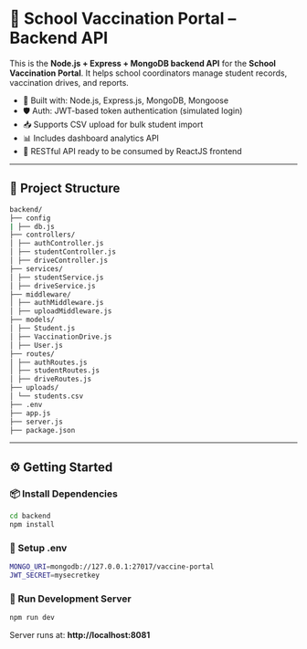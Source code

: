 # 🏫 School Vaccination Portal – Backend API

This is the **Node.js + Express + MongoDB backend API** for the **School Vaccination Portal**. It helps school coordinators manage student records, vaccination drives, and reports.

- 🧠 Built with: Node.js, Express.js, MongoDB, Mongoose
- 🛡️ Auth: JWT-based token authentication (simulated login)
- 📥 Supports CSV upload for bulk student import
- 📊 Includes dashboard analytics API
- 🔌 RESTful API ready to be consumed by ReactJS frontend

---

## 📁 Project Structure

```bash
backend/
├── config
| ├── db.js
├── controllers/
│ ├── authController.js
│ ├── studentController.js
│ ├── driveController.js
├── services/
│ ├── studentService.js
│ ├── driveService.js
├── middleware/
│ ├── authMiddleware.js
│ ├── uploadMiddleware.js
├── models/
│ ├── Student.js
│ ├── VaccinationDrive.js
│ ├── User.js
├── routes/
│ ├── authRoutes.js
│ ├── studentRoutes.js
│ ├── driveRoutes.js
├── uploads/
│ └── students.csv
├── .env
├── app.js
├── server.js
├── package.json
```

---

## ⚙️ Getting Started

### 📦 Install Dependencies

```bash
cd backend
npm install
```

### 🌱 Setup .env

```bash
MONGO_URI=mongodb://127.0.0.1:27017/vaccine-portal
JWT_SECRET=mysecretkey
```

### 🚀 Run Development Server

```bash
npm run dev
```

Server runs at: **http://localhost:8081**
